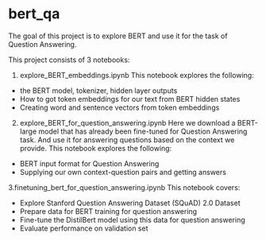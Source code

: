 # bert_qa

The goal of this project is to explore BERT and use it for the task of Question Answering.

This project consists of 3 notebooks:

1. explore_BERT_embeddings.ipynb
This notebook explores the following:
* the BERT model, tokenizer, hidden layer outputs
* How to got token embeddings for our text from BERT hidden states
* Creating word and sentence vectors from token embeddings

2. explore_BERT_for_question_answering.ipynb
Here we download a BERT-large model that has already been fine-tuned for Question Answering task.
And use it for answering questions based on the context we provide. 
This notebook explores the following:
* BERT input format for Question Answering
* Supplying our own context-question pairs and getting answers


3.finetuning_bert_for_question_answering.ipynb
This notebook covers:
* Explore Stanford Question Answering Dataset (SQuAD) 2.0 Dataset
* Prepare data for BERT training for question answering
* Fine-tune the DistilBert model using this data for question answering
* Evaluate performance on validation set